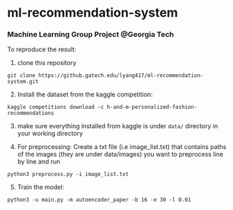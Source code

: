 # ml-recommendation-system
### Machine Learning Group Project @Georgia Tech

To reproduce the result:

1. clone this repository
  ```
  git clone https://github.gatech.edu/lyang417/ml-recommendation-system.git
  ```

2. Install the dataset from the kaggle competition: 
  ```
  kaggle competitions download -c h-and-m-personalized-fashion-recommendations
  ```
  
3. make sure everything installed from kaggle is under ```data/``` directory in your working directory


4. For preprocessing: Create a txt file (i.e image_list.txt)  that contains paths of the images (they are under data/images) you want to preprocess line by   line and run
  ```
  python3 preprocess.py -i image_list.txt
  ```

5. Train the model: 
  ```
  python3 -u main.py -m autoencoder_paper -b 16 -e 30 -l 0.01
  ```
